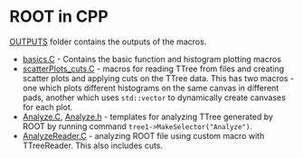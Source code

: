 # ROOT in CPP

[OUTPUTS](OUTPUTS) folder contains the outputs of the macros.

 - [basics.C](basics.C) - Contains the basic function and histogram plotting macros
 - [scatterPlots_cuts.C](scatterPlots_cuts.C) - macros for reading TTree from files and creating scatter plots and applying cuts on the TTree data. This has two macros - one which plots different histograms on the same canvas in different pads, another which uses `std::vector` to dynamically create canvases for each plot.
 - [Analyze.C](Analyze.C), [Analyze.h](Analyze.h) - templates for analyzing TTree generated by ROOT by running command `tree1->MakeSelector("Analyze")`.
 - [AnalyzeReader.C](AnalyzeReader.C) - analyzing ROOT file using custom macro with TTreeReader. This also includes cuts.